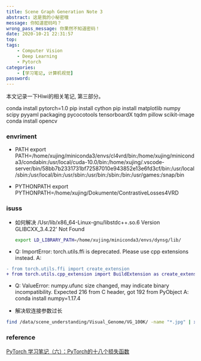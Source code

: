 ```yaml
---
title: Scene Graph Generation Note 3
abstract: 这是我的小秘密哦
message: 你知道密码吗？
wrong_pass_message: 你果然不知道密码！
date: 2020-10-21 22:31:57
top:
tags: 
    - Computer Vision
    - Deep Learning
    - Pytorch
categories:
    - [学习笔记, 计算机视觉]
password:
---
```


本文记录一下Hiwi的相关笔记, 第三部分。
<!--more-->

conda install pytorch=1.0
pip install cython
pip install matplotlib numpy scipy pyyaml packaging pycocotools tensorboardX tqdm pillow scikit-image
conda install opencv


### envriment
+ PATH 
export PATH=/home/xujing/miniconda3/envs/cl4vrd/bin:/home/xujing/miniconda3/condabin:/usr/local/cuda-10.0/bin:/home/xujing/.vscode-server/bin/58bb7b2331731bf72587010e943852e13e6fd3cf/bin:/usr/local/sbin:/usr/local/bin:/usr/sbin:/usr/bin:/sbin:/bin:/usr/games:/snap/bin

+ PYTHONPATH
export PYTHONPATH=/home/xujing/Dokumente/ContrastiveLosses4VRD


### isuss

+ 如何解决 /Usr/lib/x86_64-Linux-gnu/libstdc++.so.6 Version GLIBCXX_3.4.22' Not Found
  ``` bash
  export LD_LIBRARY_PATH=/home/xujing/miniconda3/envs/dynsg/lib/
  ```

+ Q: ImportError: torch.utils.ffi is deprecated. Please use cpp extensions instead.
A:
```diff
- from torch.utils.ffi import create_extension
+ from torch.utils.cpp_extension import BuildExtension as create_extension
```

+ Q: ValueError: numpy.ufunc size changed, may indicate binary incompatibility. Expected 216 from C header, got 192 from PyObject
A: conda install numpy=1.17.4

+ 解决软连接参数过长
``` bash
find /data/scene_understanding/Visual_Genome/VG_100K/ -name "*.jpg" | xargs -i ln -s {} VG_100K
```

### reference
[PyTorch 学习笔记（六）：PyTorch的十八个损失函数](https://zhuanlan.zhihu.com/p/61379965)